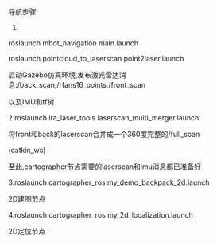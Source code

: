 导航步骤:

1.

roslaunch mbot_navigation main.launch

roslaunch pointcloud_to_laserscan point2laser.launch 

启动Gazebo仿真环境,发布激光雷达消息:/back_scan,/rfans16_points,/front_scan

以及IMU和tf树

2.roslaunch ira_laser_tools laserscan_multi_merger.launch 

将front和back的laserscan合并成一个360度完整的/full_scan

(catkin_ws)

至此,cartographer节点需要的laserscan和imu消息都已准备好

3.roslaunch cartographer_ros my_demo_backpack_2d.launch 

2D建图节点

4.roslaunch cartographer_ros my_2d_localization.launch 

2D定位节点

